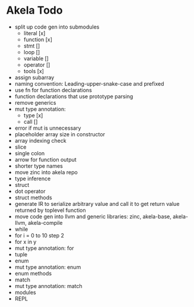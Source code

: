 # Akela Todo
* split up code gen into submodules
  * literal [x]
  * function [x]
  * stmt []
  * loop []
  * variable []
  * operator []
  * tools [x]
* assign subarray
* naming convention: Leading-upper-snake-case and prefixed
* use fn for function declarations
* function declarations that use prototype parsing
* remove generics
* mut type annotation:
  * type [x]
  * call []
* error if mut is unnecessary
* placeholder array size in constructor
* array indexing check
* slice
* single colon
* arrow for function output
* shorter type names
* move zinc into akela repo
* type inference
* struct
* dot operator
* struct methods
* generate IR to serialize arbitrary value and call it to get return value returned by toplevel function
* move code gen into llvm and generic libraries: zinc, akela-base, akela-llvm, akela-compile
* while
* for i = 0 to 10 step 2
* for x in y
* mut type annotation: for
* tuple
* enum
* mut type annotation: enum
* enum methods
* match
* mut type annotation: match
* modules
* REPL